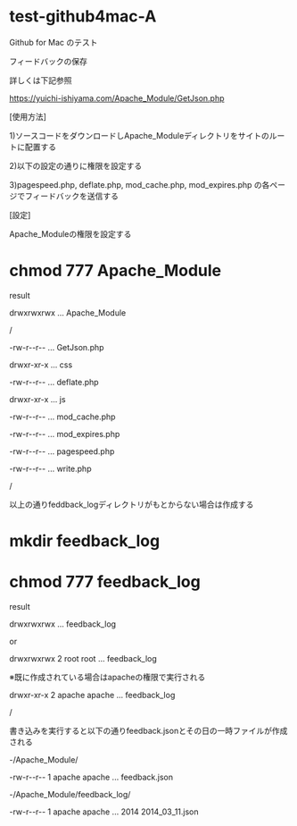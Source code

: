 test-github4mac-A
=================

Github for Mac のテスト

フィードバックの保存

詳しくは下記参照

https://yuichi-ishiyama.com/Apache_Module/GetJson.php

[使用方法]

1)ソースコードをダウンロードしApache_Moduleディレクトリをサイトのルートに配置する

2)以下の設定の通りに権限を設定する

3)pagespeed.php, deflate.php, mod_cache.php, mod_expires.php の各ページでフィードバックを送信する

[設定]

Apache_Moduleの権限を設定する

  # chmod 777 Apache_Module

result

drwxrwxrwx ... Apache_Module

/

-rw-r--r-- ... GetJson.php

drwxr-xr-x ... css

-rw-r--r-- ... deflate.php

drwxr-xr-x ... js

-rw-r--r-- ... mod_cache.php

-rw-r--r-- ... mod_expires.php

-rw-r--r-- ... pagespeed.php

-rw-r--r-- ... write.php

/

以上の通りfeddback_logディレクトリがもとからない場合は作成する

  # mkdir feedback_log

  # chmod 777 feedback_log

result

drwxrwxrwx ... feedback_log

or 

drwxrwxrwx 2 root   root  ... feedback_log

※既に作成されている場合はapacheの権限で実行される

drwxr-xr-x 2 apache apache ... feedback_log

/

書き込みを実行すると以下の通りfeedback.jsonとその日の一時ファイルが作成される

-/Apache_Module/

-rw-r--r-- 1 apache apache ... feedback.json

-/Apache_Module/feedback_log/

-rw-r--r-- 1 apache apache ... 2014 2014_03_11.json

